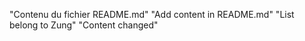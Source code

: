 "Contenu du fichier README.md" 
"Add content in README.md" 
"List belong to Zung" 
"Content changed"

